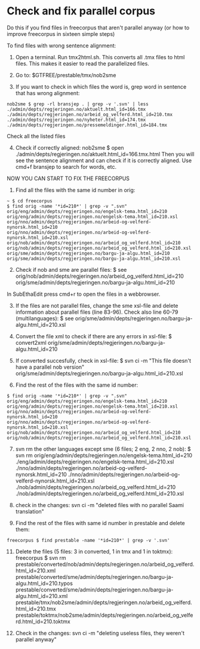 # Check and fix parallel corpus

Do this if you find files in freecorpus that aren't parallel anyway (or how to
improve freecorpus in sixteen simple steps)

To find files with wrong sentence alignment:

1. Open a terminal. Run tmx2html.sh. This converts all .tmx files to html files.
   This makes it easier to read the parallelized files.

2. Go to:
   $GTFREE/prestable/tmx/nob2sme

3. If you want to check in which files the word is, grep word in sentence that
   has wrong alignment:

```
nob2sme $ grep -rl bransjep . | grep -v '.svn' | less
./admin/depts/regjeringen.no/aktuelt.html_id=166.tmx
./admin/depts/regjeringen.no/arbeid_og_velferd.html_id=210.tmx
./admin/depts/regjeringen.no/nyheter.html_id=174.tmx
./admin/depts/regjeringen.no/pressemeldinger.html_id=184.tmx
```

Check all the listed files

4. Check if correctly aligned:
   nob2sme $ open ./admin/depts/regjeringen.no/aktuelt.html_id=166.tmx.html
   Then you will see the sentence alignment and can check if it is correctly
   aligned. Use cmd+f bransjep to search for words, etc.

NOW YOU CAN START TO FIX THE FREECORPUS

1. Find all the files with the same id number in orig:

```
~ $ cd freecorpus
$ find orig -name '*id=210*' | grep -v ".svn"
orig/eng/admin/depts/regjeringen.no/engelsk-tema.html_id=210
orig/eng/admin/depts/regjeringen.no/engelsk-tema.html_id=210.xsl
orig/nno/admin/depts/regjeringen.no/arbeid-og-velferd-nynorsk.html_id=210
orig/nno/admin/depts/regjeringen.no/arbeid-og-velferd-nynorsk.html_id=210.xsl
orig/nob/admin/depts/regjeringen.no/arbeid_og_velferd.html_id=210
orig/nob/admin/depts/regjeringen.no/arbeid_og_velferd.html_id=210.xsl
orig/sme/admin/depts/regjeringen.no/bargu-ja-algu.html_id=210
orig/sme/admin/depts/regjeringen.no/bargu-ja-algu.html_id=210.xsl
```

2. Check if nob and sme are parallel files:
   $ see orig/nob/admin/depts/regjeringen.no/arbeid_og_velferd.html_id=210
   orig/sme/admin/depts/regjeringen.no/bargu-ja-algu.html_id=210

In SubEthaEdit press cmd+r to open the files in a webbrowser.

3. If the files are not parallel files, change the sme xsl-file and delete
   information about parallel files (line 83-96). Check also line 60-79
   (multilanguages):
   $ see orig/sme/admin/depts/regjeringen.no/bargu-ja-algu.html_id=210.xsl

4. Convert the file xml to check if there are any errors in xsl-file:
   $ convert2xml orig/sme/admin/depts/regjeringen.no/bargu-ja-algu.html_id=210

5. If converted succesfully, check in xsl-file:
   $ svn ci -m "This file doesn't have a parallel nob version"
   orig/sme/admin/depts/regjeringen.no/bargu-ja-algu.html_id=210.xsl

6. Find the rest of the files with the same id number:

```
$ find orig -name '*id=210*' | grep -v ".svn"
orig/eng/admin/depts/regjeringen.no/engelsk-tema.html_id=210
orig/eng/admin/depts/regjeringen.no/engelsk-tema.html_id=210.xsl
orig/nno/admin/depts/regjeringen.no/arbeid-og-velferd-nynorsk.html_id=210
orig/nno/admin/depts/regjeringen.no/arbeid-og-velferd-nynorsk.html_id=210.xsl
orig/nob/admin/depts/regjeringen.no/arbeid_og_velferd.html_id=210
orig/nob/admin/depts/regjeringen.no/arbeid_og_velferd.html_id=210.xsl
```

7. svn rm the other languages except sme (6 files; 2 eng, 2 nno, 2 nob):
   $ svn rm orig/eng/admin/depts/regjeringen.no/engelsk-tema.html_id=210
   ./eng/admin/depts/regjeringen.no/engelsk-tema.html_id=210.xsl
   ./nno/admin/depts/regjeringen.no/arbeid-og-velferd-nynorsk.html_id=210
   ./nno/admin/depts/regjeringen.no/arbeid-og-velferd-nynorsk.html_id=210.xsl
   ./nob/admin/depts/regjeringen.no/arbeid_og_velferd.html_id=210
   ./nob/admin/depts/regjeringen.no/arbeid_og_velferd.html_id=210.xsl

8. check in the changes:
   svn ci -m "deleted files with no parallel Saami translation"

9. Find the rest of the files with same id number in prestable and delete
   them:

```
freecorpus $ find prestable -name '*id=210*' | grep -v '.svn'
```

11. Delete the files (5 files: 3 in converted, 1 in tmx and 1 in toktmx):
    freecorpus $ svn rm
    prestable/converted/nob/admin/depts/regjeringen.no/arbeid_og_velferd.html_id=210.xml
    prestable/converted/sme/admin/depts/regjeringen.no/bargu-ja-
    algu.html_id=210.typos
    prestable/converted/sme/admin/depts/regjeringen.no/bargu-ja-
    algu.html_id=210.xml
    prestable/tmx/nob2sme/admin/depts/regjeringen.no/arbeid_og_velferd.html_id=210.tmx
    prestable/toktmx/nob2sme/admin/depts/regjeringen.no/arbeid_og_velferd.html_id=210.toktmx

12. Check in the changes:
    svn ci -m "deleting useless files, they weren't parallel anyway"
